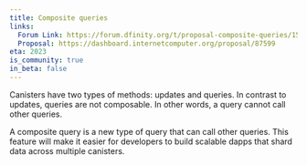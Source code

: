 ```yaml
---
title: Composite queries
links:
  Forum Link: https://forum.dfinity.org/t/proposal-composite-queries/15979
  Proposal: https://dashboard.internetcomputer.org/proposal/87599
eta: 2023
is_community: true
in_beta: false
---
```


Canisters have two types of methods: updates and queries. In contrast to updates, queries are not composable. In other words, a query cannot call other queries.

A composite query is a new type of query that can call other queries. This feature will make it easier for developers to build scalable dapps that shard data across multiple canisters.
